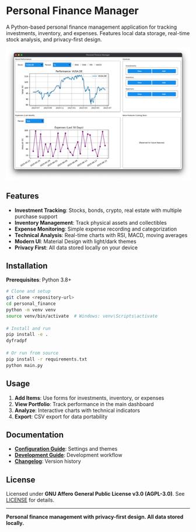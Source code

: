 # Personal Finance Manager

A Python-based personal finance management application for tracking investments, inventory, and expenses. Features local data storage, real-time stock analysis, and privacy-first design.

![Personal Finance Manager Dashboard](docs/images/dashboard_0.2.0.png)

## Features

- **Investment Tracking**: Stocks, bonds, crypto, real estate with multiple purchase support
- **Inventory Management**: Track physical assets and collectibles
- **Expense Monitoring**: Simple expense recording and categorization
- **Technical Analysis**: Real-time charts with RSI, MACD, moving averages
- **Modern UI**: Material Design with light/dark themes
- **Privacy First**: All data stored locally on your device

## Installation

**Prerequisites**: Python 3.8+

```bash
# Clone and setup
git clone <repository-url>
cd personal_finance
python -m venv venv
source venv/bin/activate  # Windows: venv\Scripts\activate

# Install and run
pip install -e .
dyfradpf

# Or run from source
pip install -r requirements.txt
python main.py
```

## Usage

1. **Add Items**: Use forms for investments, inventory, or expenses
2. **View Portfolio**: Track performance in the main dashboard
3. **Analyze**: Interactive charts with technical indicators
4. **Export**: CSV export for data portability

## Documentation

- **[Configuration Guide](CONFIGURATION.md)**: Settings and themes
- **[Development Guide](DEVELOPMENT.md)**: Development workflow
- **[Changelog](CHANGELOG.md)**: Version history

## License

Licensed under **GNU Affero General Public License v3.0 (AGPL-3.0)**. See [LICENSE](LICENSE) for details.

---

**Personal finance management with privacy-first design. All data stored locally.**
